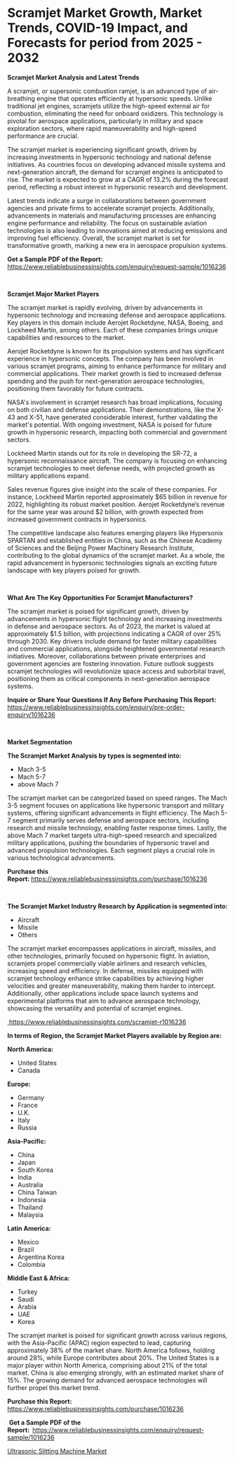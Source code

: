 <p><h1>Scramjet Market Growth, Market Trends, COVID-19 Impact, and Forecasts for period from 2025 - 2032</h1></p><p><strong>Scramjet Market Analysis and Latest Trends</strong></p>
<p><p>A scramjet, or supersonic combustion ramjet, is an advanced type of air-breathing engine that operates efficiently at hypersonic speeds. Unlike traditional jet engines, scramjets utilize the high-speed external air for combustion, eliminating the need for onboard oxidizers. This technology is pivotal for aerospace applications, particularly in military and space exploration sectors, where rapid maneuverability and high-speed performance are crucial.</p><p>The scramjet market is experiencing significant growth, driven by increasing investments in hypersonic technology and national defense initiatives. As countries focus on developing advanced missile systems and next-generation aircraft, the demand for scramjet engines is anticipated to rise. The market is expected to grow at a CAGR of 13.2% during the forecast period, reflecting a robust interest in hypersonic research and development.</p><p>Latest trends indicate a surge in collaborations between government agencies and private firms to accelerate scramjet projects. Additionally, advancements in materials and manufacturing processes are enhancing engine performance and reliability. The focus on sustainable aviation technologies is also leading to innovations aimed at reducing emissions and improving fuel efficiency. Overall, the scramjet market is set for transformative growth, marking a new era in aerospace propulsion systems.</p></p>
<p><strong>Get a Sample PDF of the Report:&nbsp;</strong> <a href="https://www.reliablebusinessinsights.com/enquiry/request-sample/1016236?utm_campaign=1581&utm_medium=2&utm_source=Github&utm_content=ia&utm_term=18022025&utm_id=scramjet">https://www.reliablebusinessinsights.com/enquiry/request-sample/1016236</a></p>
<p>&nbsp;</p>
<p><strong>Scramjet Major Market Players</strong></p>
<p><p>The scramjet market is rapidly evolving, driven by advancements in hypersonic technology and increasing defense and aerospace applications. Key players in this domain include Aerojet Rocketdyne, NASA, Boeing, and Lockheed Martin, among others. Each of these companies brings unique capabilities and resources to the market. </p><p>Aerojet Rocketdyne is known for its propulsion systems and has significant experience in hypersonic concepts. The company has been involved in various scramjet programs, aiming to enhance performance for military and commercial applications. Their market growth is tied to increased defense spending and the push for next-generation aerospace technologies, positioning them favorably for future contracts.</p><p>NASA's involvement in scramjet research has broad implications, focusing on both civilian and defense applications. Their demonstrations, like the X-43 and X-51, have generated considerable interest, further validating the market's potential. With ongoing investment, NASA is poised for future growth in hypersonic research, impacting both commercial and government sectors.</p><p>Lockheed Martin stands out for its role in developing the SR-72, a hypersonic reconnaissance aircraft. The company is focusing on enhancing scramjet technologies to meet defense needs, with projected growth as military applications expand. </p><p>Sales revenue figures give insight into the scale of these companies. For instance, Lockheed Martin reported approximately $65 billion in revenue for 2022, highlighting its robust market position. Aerojet Rocketdyne’s revenue for the same year was around $2 billion, with growth expected from increased government contracts in hypersonics.</p><p>The competitive landscape also features emerging players like Hypersonix SPARTAN and established entities in China, such as the Chinese Academy of Sciences and the Beijing Power Machinery Research Institute, contributing to the global dynamics of the scramjet market. As a whole, the rapid advancement in hypersonic technologies signals an exciting future landscape with key players poised for growth.</p></p>
<p>&nbsp;</p>
<p><strong>What Are The Key Opportunities For Scramjet Manufacturers?</strong></p>
<p><p>The scramjet market is poised for significant growth, driven by advancements in hypersonic flight technology and increasing investments in defense and aerospace sectors. As of 2023, the market is valued at approximately $1.5 billion, with projections indicating a CAGR of over 25% through 2030. Key drivers include demand for faster military capabilities and commercial applications, alongside heightened governmental research initiatives. Moreover, collaborations between private enterprises and government agencies are fostering innovation. Future outlook suggests scramjet technologies will revolutionize space access and suborbital travel, positioning them as critical components in next-generation aerospace systems.</p></p>
<p><strong>Inquire or Share Your Questions If Any Before Purchasing This Report:</strong> <a href="https://www.reliablebusinessinsights.com/enquiry/pre-order-enquiry/1016236?utm_campaign=1581&utm_medium=2&utm_source=Github&utm_content=ia&utm_term=18022025&utm_id=scramjet">https://www.reliablebusinessinsights.com/enquiry/pre-order-enquiry/1016236</a></p>
<p>&nbsp;</p>
<p><strong>Market Segmentation</strong></p>
<p><strong>The Scramjet Market Analysis by types is segmented into:</strong></p>
<p><ul><li>Mach 3-5</li><li>Mach 5-7</li><li>above Mach 7</li></ul></p>
<p><p>The scramjet market can be categorized based on speed ranges. The Mach 3-5 segment focuses on applications like hypersonic transport and military systems, offering significant advancements in flight efficiency. The Mach 5-7 segment primarily serves defense and aerospace sectors, including research and missile technology, enabling faster response times. Lastly, the above Mach 7 market targets ultra-high-speed research and specialized military applications, pushing the boundaries of hypersonic travel and advanced propulsion technologies. Each segment plays a crucial role in various technological advancements.</p></p>
<p><strong>Purchase this Report:&nbsp;</strong><a href="https://www.reliablebusinessinsights.com/purchase/1016236?utm_campaign=1581&utm_medium=2&utm_source=Github&utm_content=ia&utm_term=18022025&utm_id=scramjet">https://www.reliablebusinessinsights.com/purchase/1016236</a></p>
<p>&nbsp;</p>
<p><strong>The Scramjet Market Industry Research by Application is segmented into:</strong></p>
<p><ul><li>Aircraft</li><li>Missile</li><li>Others</li></ul></p>
<p><p>The scramjet market encompasses applications in aircraft, missiles, and other technologies, primarily focused on hypersonic flight. In aviation, scramjets propel commercially viable airliners and research vehicles, increasing speed and efficiency. In defense, missiles equipped with scramjet technology enhance strike capabilities by achieving higher velocities and greater maneuverability, making them harder to intercept. Additionally, other applications include space launch systems and experimental platforms that aim to advance aerospace technology, showcasing the versatility and potential of scramjet engines.</p></p>
<p><a href="https://www.reliablebusinessinsights.com/scramjet-r1016236?utm_campaign=1581&utm_medium=2&utm_source=Github&utm_content=ia&utm_term=18022025&utm_id=scramjet">&nbsp;https://www.reliablebusinessinsights.com/scramjet-r1016236</a></p>
<p><strong>In terms of Region, the Scramjet Market Players available by Region are:</strong></p>
<p>
    <p> <strong> North America: </strong>
        <ul>
            <li>United States</li>
            <li>Canada</li>
        </ul>
        </p> 
    <p> <strong> Europe: </strong>
        <ul>
            <li>Germany</li>
            <li>France</li>
            <li>U.K.</li>
            <li>Italy</li>
            <li>Russia</li>
        </ul>
        </p> 
    <p> <strong> Asia-Pacific: </strong>
        <ul>
            <li>China</li>
            <li>Japan</li>
            <li>South Korea</li>
            <li>India</li>
            <li>Australia</li>
            <li>China Taiwan</li>
            <li>Indonesia</li>
            <li>Thailand</li>
            <li>Malaysia</li>
        </ul>
        </p> 
    <p> <strong> Latin America: </strong>
        <ul>
            <li>Mexico</li>
            <li>Brazil</li>
            <li>Argentina Korea</li>
            <li>Colombia</li>
        </ul>
        </p> 
    <p> <strong> Middle East & Africa: </strong>
        <ul>
            <li>Turkey</li>
            <li>Saudi</li>
            <li>Arabia</li>
            <li>UAE</li>
            <li>Korea</li>
        </ul>
    </p>
    </p>
<p><p>The scramjet market is poised for significant growth across various regions, with the Asia-Pacific (APAC) region expected to lead, capturing approximately 38% of the market share. North America follows, holding around 28%, while Europe contributes about 20%. The United States is a major player within North America, comprising about 21% of the total market. China is also emerging strongly, with an estimated market share of 15%. The growing demand for advanced aerospace technologies will further propel this market trend.</p></p>
<p><strong>Purchase this Report: </strong><a href="https://www.reliablebusinessinsights.com/purchase/1016236?utm_campaign=1581&utm_medium=2&utm_source=Github&utm_content=ia&utm_term=18022025&utm_id=scramjet">https://www.reliablebusinessinsights.com/purchase/1016236</a></p>
<p>&nbsp;<strong>Get a Sample PDF of the Report:&nbsp;&nbsp;</strong><a href="https://www.reliablebusinessinsights.com/enquiry/request-sample/1016236?utm_campaign=1581&utm_medium=2&utm_source=Github&utm_content=ia&utm_term=18022025&utm_id=scramjet">https://www.reliablebusinessinsights.com/enquiry/request-sample/1016236</a></p>
<p><strong></strong></p>
<p><p><a href="https://github.com/mookiesville/Market-Research-Report-List-1/blob/main/ultrasonic-slitting-machine-market.md?utm_campaign=1581&utm_medium=2&utm_source=Github&utm_content=ia&utm_term=18022025&utm_id=scramjet">Ultrasonic Slitting Machine Market</a></p></p>
